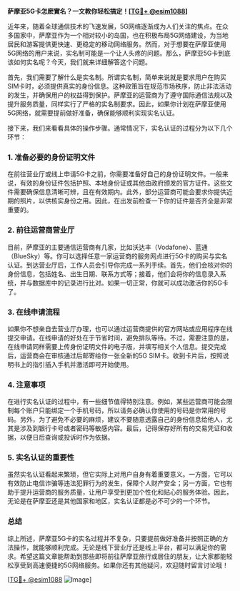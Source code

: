 **萨摩亚5G卡怎麽實名？一文教你轻松搞定！[[TG💪+ @esim1088](https://t.me/s/esim1088)]**

近年来，随着全球通信技术的飞速发展，5G网络逐渐成为人们关注的焦点。在众多国家中，萨摩亚作为一个相对较小的岛国，也在积极布局5G网络建设，为当地居民和游客提供更快速、更稳定的移动网络服务。然而，对于想要在萨摩亚使用5G网络的用户来说，实名制可能是一个让人头疼的问题。那么，萨摩亚5G卡到底该如何实名呢？今天，我们就来详细解答这个问题。

首先，我们需要了解什么是实名制。所谓实名制，简单来说就是要求用户在购买SIM卡时，必须提供真实的身份信息。这种政策旨在规范市场秩序，防止非法活动的发生，并确保用户的权益得到保护。萨摩亚的运营商为了遵守国际通信法规以及提升服务质量，同样实行了严格的实名制要求。因此，如果你计划在萨摩亚使用5G网络，就需要提前做好准备，确保能够顺利实现实名认证。

接下来，我们来看看具体的操作步骤。通常情况下，实名认证的过程分为以下几个环节：

### 1. 准备必要的身份证明文件

在前往营业厅或线上申请5G卡之前，你需要准备好自己的身份证明文件。一般来说，有效的身份证件包括护照、本地身份证或其他由政府颁发的官方证件。这些文件需要确保信息清晰可辨，且在有效期内。此外，部分运营商可能会要求你提供近期的照片，以供核实身份之用。因此，在出发前检查一下你的证件是否齐全是非常重要的。

### 2. 前往运营商营业厅

目前，萨摩亚的主要通信运营商有几家，比如沃达丰（Vodafone）、蓝通（BlueSky）等。你可以选择任意一家运营商的服务网点进行5G卡的购买与实名认证。到达营业厅后，工作人员会引导你完成一系列手续。首先，他们会核对你的身份信息，包括姓名、出生日期、联系方式等；接着，他们会将你的信息录入系统，并与数据库中的记录进行比对。如果一切正常，你就可以成功激活你的5G卡了。

### 3. 在线申请流程

如果你不想亲自去营业厅办理，也可以通过运营商提供的官方网站或应用程序在线提交申请。在线申请的好处在于节省时间，避免排队等待。不过，需要注意的是，在线申请同样需要上传身份证明文件的电子版，并填写相关个人信息。提交完成后，运营商会在审核通过后邮寄给你一张全新的5G SIM卡。收到卡片后，按照说明书上的指引插入手机并激活即可开始使用。

### 4. 注意事项

在进行实名认证的过程中，有一些细节值得特别注意。例如，某些运营商可能会限制每个账户只能绑定一个手机号码，所以请务必确认你使用的号码是你常用的号码。另外，为了避免不必要的麻烦，建议不要随意透露自己的身份信息给他人，尤其是涉及到银行卡号或者密码等敏感内容。最后，记得保存好所有的交易凭证和收据，以便日后查询或投诉时作为依据。

### 5. 实名认证的重要性

虽然实名认证看起来繁琐，但它实际上对用户自身有着重要意义。一方面，它可以有效防止电信诈骗等违法犯罪行为的发生，保障个人财产安全；另一方面，它也有助于提升运营商的服务质量，让用户享受到更加个性化和贴心的服务体验。因此，无论是在萨摩亚还是其他国家和地区，实名认证都是必不可少的一个环节。

### 总结

综上所述，萨摩亚5G卡的实名过程并不复杂，只要提前做好准备并按照正确的方法操作，就能够顺利完成。无论是线下营业厅还是线上平台，都可以满足你的需求。希望这篇文章能帮助到那些即将前往萨摩亚旅行或居住的朋友，让大家都能轻松享受到高速便捷的5G网络服务。如果你还有其他疑问，欢迎随时留言讨论哦！

[[TG💪+ @esim1088](https://t.me/s/esim1088) ![Image](https://i.postimg.cc/4NQfJmqS/Snipaste-2025-05-13-00-14-12.png)]